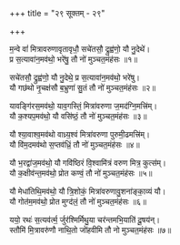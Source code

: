 +++
title = "२९ सूक्तम् - २९"

+++

म॒न्वे वां॑ मित्रावरुणावृतावृधौ॒ सचे॑तसौ॒ द्रुह्व॑णो॒ यौ नु॒देथे॑।  
प्र स॒त्यावा॑न॒मव॑थो॒ भरे॑षु॒ तौ नो॑ मुञ्चत॒मंह॑सः ॥१॥

सचे॑तसौ॒ द्रुह्व॑णो॒ यौ नु॒देथे॒ प्र स॒त्यावा॑न॒मव॑थो॒ भरे॑षु।  
यौ गछ॑थो नृ॒चक्ष॑सौ ब॒भ्रुणा॑ सु॒तं तौ नो॑ मुञ्चत॒मंह॑सः ॥२॥

यावङ्गि॑रस॒मव॑थो॒ याव॒गस्तिं॒ मित्रा॑वरुणा ज॒मद॑ग्नि॒मत्त्रि॑म्।  
यौ क॒श्यप॒मव॑थो॒ यौ वसि॑ष्ठं॒ तौ नो॑ मुञ्चत॒मंह॑सः ॥३॥

यौ श्या॒वाश्व॒मव॑थो वाध्र्य॒श्वं मित्रा॑वरुणा पुरुमी॒ढमत्त्रि॑म्।  
यौ वि॑म॒दमव॑थो स॒प्तव॑ध्रिं॒ तौ नो॑ मुञ्चत॒मंह॑सः ॥४॥

यौ भ॒रद्वा॑ज॒मव॑थो॒ यौ गवि॑ष्ठिरं वि॒श्वामि॑त्रं वरुण मित्र॒ कुत्स॑म्।  
यौ क॒क्षीव॑न्त॒मव॑थो॒ प्रोत कण्वं॒ तौ नो॑ मुञ्चत॒मंह॑सः ॥५॥

यौ मेधा॑तिथि॒मव॑थो॒ यौ त्रि॒शोकं॒ मित्रा॑वरुणावु॒शना॑ङ्का॒व्यं यौ।  
यौ गोत॑म॒मव॑थो॒ प्रोत मुग्द॑लं॒ तौ नो॑ मुञ्चत॒मंह॑सः ॥६॥

ययो॒ रथः॑ स॒त्यव॑र्त्म॒ र्जुर॑श्मिर्मिथु॒या चर॑न्तमभि॒याति॑ दू॒षय॑न्।  
स्तौमि॑ मि॒त्रावरु॑णौ नाथि॒तो जो॑हवीमि तौ नो मुञ्चत॒मंह॑सः ॥७॥
